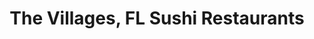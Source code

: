 ---
layout: city
title: The Villages, FL Sushi Restaurants
permalink: /florida/the-villages/
stateAbbr: FL
stateName: Florida
cityName: The Villages

---